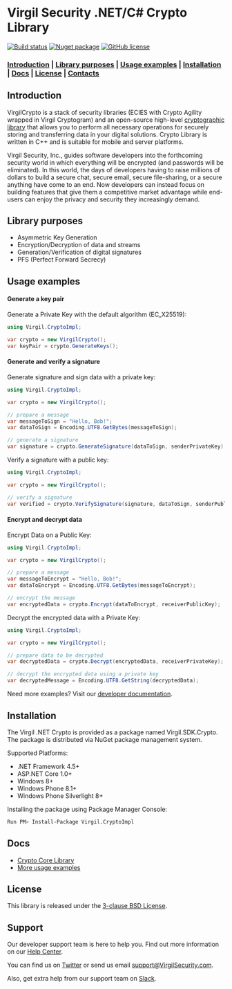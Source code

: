 # Virgil Security .NET/C# Crypto Library

[![Build status](https://ci.appveyor.com/api/projects/status/kqs4lqw426gbpccm/branch/release?svg=true)](https://ci.appveyor.com/project/unlim-it/virgil-sdk-net/branch/release) [![Nuget package](https://img.shields.io/nuget/v/Virgil.CryptoImpl.svg)](https://www.nuget.org/packages/Virgil.CryptoImpl/)
[![GitHub license](https://img.shields.io/badge/license-BSD%203--Clause-blue.svg)](https://github.com/VirgilSecurity/virgil/blob/master/LICENSE)

### [Introduction](#introduction) | [Library purposes](#library-purposes) | [Usage examples](#usage-examples) | [Installation](#installation) | [Docs](#docs) | [License](#license) | [Contacts](#support)

## Introduction
VirgilCrypto is a stack of security libraries (ECIES with Crypto Agility wrapped in Virgil Cryptogram) and an open-source high-level [cryptographic library](https://github.com/VirgilSecurity/virgil-crypto) that allows you to perform all necessary operations for securely storing and transferring data in your digital solutions. Crypto Library is written in C++ and is suitable for mobile and server platforms.

Virgil Security, Inc., guides software developers into the forthcoming security world in which everything will be encrypted (and passwords will be eliminated). In this world, the days of developers having to raise millions of dollars to build a secure chat, secure email, secure file-sharing, or a secure anything have come to an end. Now developers can instead focus on building features that give them a competitive market advantage while end-users can enjoy the privacy and security they increasingly demand.

## Library purposes
* Asymmetric Key Generation
* Encryption/Decryption of data and streams
* Generation/Verification of digital signatures
* PFS (Perfect Forward Secrecy)

## Usage examples

#### Generate a key pair

Generate a Private Key with the default algorithm (EC_X25519):
```cs
using Virgil.CryptoImpl;

var crypto = new VirgilCrypto();
var keyPair = crypto.GenerateKeys();
```

#### Generate and verify a signature

Generate signature and sign data with a private key:
```cs
using Virgil.CryptoImpl;

var crypto = new VirgilCrypto();

// prepare a message
var messageToSign = "Hello, Bob!";
var dataToSign = Encoding.UTF8.GetBytes(messageToSign);

// generate a signature
var signature = crypto.GenerateSignature(dataToSign, senderPrivateKey);
```

Verify a signature with a public key:
```cs
using Virgil.CryptoImpl;

var crypto = new VirgilCrypto();

// verify a signature
var verified = crypto.VerifySignature(signature, dataToSign, senderPublicKey);
```

#### Encrypt and decrypt data

Encrypt Data on a Public Key:

```cs
using Virgil.CryptoImpl;

var crypto = new VirgilCrypto();

// prepare a message
var messageToEncrypt = "Hello, Bob!";
var dataToEncrypt = Encoding.UTF8.GetBytes(messageToEncrypt);

// encrypt the message
var encryptedData = crypto.Encrypt(dataToEncrypt, receiverPublicKey);
```

Decrypt the encrypted data with a Private Key:
```cs
using Virgil.CryptoImpl;

var crypto = new VirgilCrypto();

// prepare data to be decrypted
var decryptedData = crypto.Decrypt(encryptedData, receiverPrivateKey);

// decrypt the encrypted data using a private key
var decryptedMessage = Encoding.UTF8.GetString(decryptedData);
```

Need more examples? Visit our [developer documentation](https://developer.virgilsecurity.com/docs/how-to#cryptography).

## Installation

The Virgil .NET Crypto is provided as a package named Virgil.SDK.Crypto. The package is distributed via NuGet package management system.

Supported Platforms:
- .NET Framework 4.5+
- ASP.NET Core 1.0+
- Windows 8+
- Windows Phone 8.1+
- Windows Phone Silverlight 8+

Installing the package using Package Manager Console:

```bash
Run PM> Install-Package Virgil.CryptoImpl
```

## Docs
- [Crypto Core Library](https://github.com/VirgilSecurity/virgil-crypto)
- [More usage examples](https://developer.virgilsecurity.com/docs/how-to#cryptography)

## License

This library is released under the [3-clause BSD License](https://github.com/VirgilSecurity/virgil-sdk-javascript/blob/master/LICENSE).

## Support
Our developer support team is here to help you. Find out more information on our [Help Center](https://help.virgilsecurity.com/).

You can find us on [Twitter](https://twitter.com/VirgilSecurity) or send us email support@VirgilSecurity.com.

Also, get extra help from our support team on [Slack](https://virgilsecurity.slack.com/join/shared_invite/enQtMjg4MDE4ODM3ODA4LTc2OWQwOTQ3YjNhNTQ0ZjJiZDc2NjkzYjYxNTI0YzhmNTY2ZDliMGJjYWQ5YmZiOGU5ZWEzNmJiMWZhYWVmYTM).
